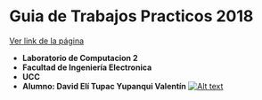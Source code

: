 # Guia de Trabajos Practicos 2018

[Ver link de la página](https://ucc-labcompu2.github.io/ejercicios2018-dtupac/index.html)

* **Laboratorio de Computacion 2**
* **Facultad de Ingeniería Electronica**
* **UCC**
* **Alumno: David Elí Tupac Yupanqui Valentín**
[![Alt text](https://ucc-labcompu2.github.io/ejercicios2018-dtupac/img/2018-06-21_11-50-09.png)](https://ucc-labcompu2.github.io/ejercicios2018-dtupac/index.html)

